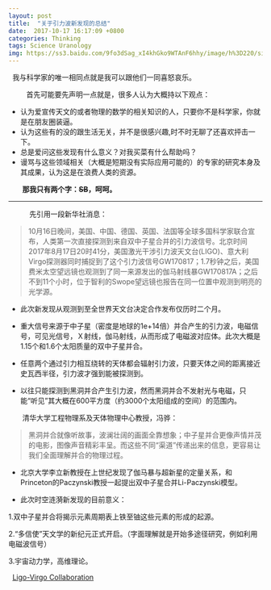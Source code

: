 ```yaml
---
layout: post
title:  "关于引力波新发现的总结"
date:  2017-10-17 16:17:09 +0800
categories: Thinking
tags: Science Uranology
img: https://ss3.baidu.com/9fo3dSag_xI4khGko9WTAnF6hhy/image/h%3D220/sign=3035c7d76bd0f703f9b292de38fb5148/b3119313b07eca80df1ea827982397dda04483d3.jpg
---
```

 
我与科学家的唯一相同点就是我可以跟他们一同喜怒哀乐。

 
&#160; &#160; &#160; &#160;首先可能要先声明一点就是，很多人认为大概持以下观点：
  
- 认为爱宣传天文的或者物理的数学的相关知识的人，只要你不是科学家，你就是在朋友圈装逼。
- 认为这些有的没的跟生活无关，并不是很感兴趣,时不时无聊了还喜欢抨击一下。
- 总是爱问这些发现有什么意义？对我买菜有什么帮助吗？
- 谩骂与这些领域相关（大概是短期没有实际应用可能的）的专家的研究本身及其成果，认为这是在浪费人类的资源。

&#160; &#160; &#160; &#160;**那我只有两个字：~~SB~~，呵呵。**

---
&#160; &#160; &#160; &#160;　先引用一段新华社消息：

> 10月16日晚间，美国、中国、德国、英国、法国等全球多国科学家联合宣布，人类第一次直接探测到来自双中子星合并的引力波信号。北京时间2017年8月17日20时41分，美国激光干涉引力波天文台(LIGO)、意大利Virgo探测器同时捕捉到了这个引力波信号GW170817；1.7秒钟之后，美国费米太空望远镜也观测到了同一来源发出的伽马射线暴GW170817A；之后不到11个小时，位于智利的Swope望远镜也报告在同一位置中观测到明亮的光学源。

- 此次新发现从观测到至全世界天文台决定合作发布仅历时二个月。

- 重大信号来源于中子星（密度是地球的1e+14倍）并合产生的引力波，电磁信号，可见光信号，Ｘ射线，伽马射线，从而形成了电磁波对应体。此次大概是1.15个和1.6个太阳质量的双中子星并合。

- 任意两个通过引力相互绕转的天体都会辐射引力波，只要天体之间的距离接近史瓦西半径，引力波才强到能被探测到。

- 以往只能探测到黑洞并合产生引力波，然而黑洞并合不发射光与电磁，只能“听见”其大概在600平方度（约3000个太阳组成的空间）的范围内。

&#160; &#160; &#160; &#160;清华大学工程物理系及天体物理中心教授，冯骅：

> 黑洞并合就像听故事，波澜壮阔的画面全靠想象；中子星并合更像声情并茂的电影，图像声音精彩丰呈。而这些不同“渠道”传递出来的信息，更容易让我们全面理解并合的物理过程。

- 北京大学李立新教授在上世纪发现了伽马暴与超新星的定量关系，和Princeton的Paczynski教授一起提出双中子星合并Li-Paczynski模型。

- 此次时空涟漪新发现的目前意义：

1.双中子星并合将揭示元素周期表上铁至铀这些元素的形成的起源。

2.“多信使”天文学的新纪元正式开启。（字面理解就是开始多途径研究，例如利用电磁波信号）

3.宇宙动力学，高维理论。

 
[Ligo-Virgo Collaboration](https://www.bilibili.com/video/av15471344/?from=search&seid=3512307465522762721)
 
